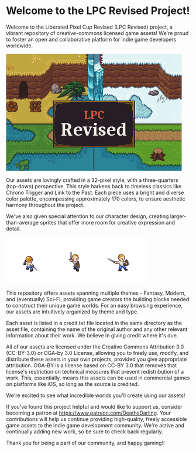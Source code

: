 # Welcome to the LPC Revised Project!
Welcome to the Liberated Pixel Cup Revised (LPC Revised) project, a vibrant repository of creative-commons licensed game assets! We're proud to foster an open and collaborative platform for indie game developers worldwide.

![LPC Revised - Four Seasons](/GithubReadme.png)

Our assets are lovingly crafted in a 32-pixel style, with a three-quarters (top-down) perspective. This style harkens back to timeless classics like Chrono Trigger and Link to the Past. Each piece uses a bright and diverse color palette, encompassing approximately 170 colors, to ensure aesthetic harmony throughout the project.

We've also given special attention to our character design, creating larger-than-average sprites that offer more room for creative expression and detail.

![Backslash Animation](/GithubCharacterDemo.gif)

This repository offers assets spanning multiple themes - Fantasy, Modern, and (eventually) Sci-Fi, providing game creators the building blocks needed to construct their unique game worlds. For an easy browsing experience, our assets are intuitively organized by theme and type.

Each asset is listed in a credit.txt file located in the same directory as the asset file, containing the name of the original author and any other relevant information about their work. We believe in giving credit where it's due.

All of our assets are licensed under the Creative Commons Attribution 3.0 (CC-BY-3.0) or OGA-by 3.0 License, allowing you to freely use, modify, and distribute these assets in your own projects, provided you give appropriate attribution. OGA-BY is a license based on CC-BY 3.0 that removes that license's restriction on technical measures that prevent redistribution of a work. This, essentially, means this assets can be used in commercial games on platforms like iOS, so long as the source is credited.

We're excited to see what incredible worlds you'll create using our assets!

If you've found this project helpful and would like to support us, consider becoming a patron at https://www.patreon.com/DeathsDarling. Your contributions will help us continue providing high-quality, freely accessible game assets to the indie game development community. We're active and continually adding new work, so be sure to check back regularly.

Thank you for being a part of our community, and happy gaming!!